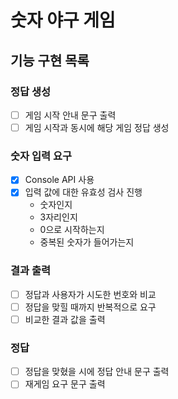 # 숫자 야구 게임

## 기능 구현 목록

### 정답 생성

- [ ] 게임 시작 안내 문구 출력
- [ ] 게임 시작과 동시에 해당 게임 정답 생성

### 숫자 입력 요구

- [x] Console API 사용
- [x] 입력 값에 대한 유효성 검사 진행
  - 숫자인지
  - 3자리인지
  - 0으로 시작하는지
  - 중복된 숫자가 들어가는지

### 결과 출력

- [ ] 정답과 사용자가 시도한 번호와 비교
- [ ] 정답을 맞힐 때까지 반복적으로 요구
- [ ] 비교한 결과 값을 출력

### 정답

- [ ] 정답을 맞혔을 시에 정답 안내 문구 출력
- [ ] 재게임 요구 문구 출력
